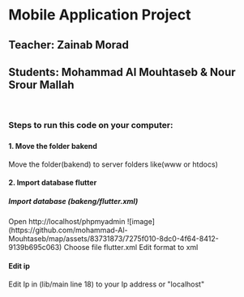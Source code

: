 <h1>Mobile Application Project</h1>
<h2>Teacher: Zainab Morad</h2>
<h2>Students: Mohammad Al Mouhtaseb & Nour Srour Mallah</h2>
<br>
<h3>Steps to run this code on your computer:<h3>
<h4>1. Move the folder bakend</h4>
Move the folder(bakend) to server folders like(www or htdocs)
<h4>2. Import database flutter</h4>
  <h5>Import database (bakeng/flutter.xml)</h5>
  Open http://localhost/phpmyadmin
  ![image](https://github.com/mohammad-Al-Mouhtaseb/map/assets/83731873/7275f010-8dc0-4f64-8412-9139b695c063)
  Choose file flutter.xml
  Edit format to xml
<h4>Edit ip</h4>
Edit Ip in (lib/main line 18) to your Ip address or "localhost"
